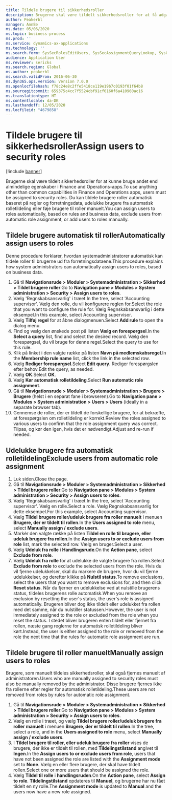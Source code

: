 ```yaml
---
title: Tildele brugere til sikkerhedsroller
description: Brugerne skal være tildelt sikkerhedsroller for at få adgang til Finance and Operations.
author: Peakerbl
manager: AnnBe
ms.date: 05/06/2020
ms.topic: business-process
ms.prod: ''
ms.service: dynamics-ax-applications
ms.technology: ''
ms.search.form: SysSecRolesEditUsers, SysSecAssignmentQueryLookup, SysQueryForm, SysSecRoleExcludeUsers
audience: Application User
ms.reviewer: sericks
ms.search.region: Global
ms.author: peakerbl
ms.search.validFrom: 2016-06-30
ms.dyn365.ops.version: Version 7.0.0
ms.openlocfilehash: f78c24e8c2ffe5418ce119e19b7c0193f01f64b8
ms.sourcegitcommit: 659375c4cc7f5524cbf91cf6160f6a410960ac16
ms.translationtype: HT
ms.contentlocale: da-DK
ms.lasthandoff: 12/05/2020
ms.locfileid: "4679858"
---
```

# <a name="assign-users-to-security-roles"></a><span data-ttu-id="4537f-103">Tildele brugere til sikkerhedsroller</span><span class="sxs-lookup"><span data-stu-id="4537f-103">Assign users to security roles</span></span>

[!include [banner](../../includes/banner.md)]

<span data-ttu-id="4537f-104">Brugerne skal være tildelt sikkerhedsroller for at kunne bruge andet end almindelige egenskaber i Finance and Operations-apps.</span><span class="sxs-lookup"><span data-stu-id="4537f-104">To use anything other than common capabilities in Finance and Operations apps, users must be assigned to security roles.</span></span> <span data-ttu-id="4537f-105">Du kan tildele brugere roller automatisk baseret på regler og forretningsdata, udelukke brugere fra automatisk rolletildeling eller føje brugere til roller manuelt.</span><span class="sxs-lookup"><span data-stu-id="4537f-105">You can assign users to roles automatically, based on rules and business data, exclude users from automatic role assignment, or add users to roles manually.</span></span>

## <a name="automatically-assign-users-to-roles"></a><span data-ttu-id="4537f-106">Tildele brugere automatisk til roller</span><span class="sxs-lookup"><span data-stu-id="4537f-106">Automatically assign users to roles</span></span>
<span data-ttu-id="4537f-107">Denne procedure forklarer, hvordan systemadministratorer automatisk kan tildele roller til brugerne ud fra forretningsdataene.</span><span class="sxs-lookup"><span data-stu-id="4537f-107">This procedure explains how system administrators can automatically assign users to roles, based on business data.</span></span> 
1. <span data-ttu-id="4537f-108">Gå til **Navigationsrude > Moduler > Systemadministration > Sikkerhed > Tildel brugere roller**.</span><span class="sxs-lookup"><span data-stu-id="4537f-108">Go to **Navigation pane > Modules > System administration > Security > Assign users to roles**.</span></span>
2. <span data-ttu-id="4537f-109">Vælg 'Regnskabsansvarlig' i træet.</span><span class="sxs-lookup"><span data-stu-id="4537f-109">In the tree, select 'Accounting supervisor'.</span></span> <span data-ttu-id="4537f-110">Vælg den rolle, du vil konfigurere reglen for.</span><span class="sxs-lookup"><span data-stu-id="4537f-110">Select the role that you want to configure the rule for.</span></span> <span data-ttu-id="4537f-111">Vælg Regnskabsansvarlig i dette eksempel.</span><span class="sxs-lookup"><span data-stu-id="4537f-111">In this example, select Accounting supervisor.</span></span> 
3. <span data-ttu-id="4537f-112">Vælg **Tilføj regel** for at åbne dialogmenuen.</span><span class="sxs-lookup"><span data-stu-id="4537f-112">Select **Add rule** to open the dialog menu.</span></span>
4. <span data-ttu-id="4537f-113">Find og vælg den ønskede post på listen **Vælg en forespørgsel**.</span><span class="sxs-lookup"><span data-stu-id="4537f-113">In the **Select a query** list, find and select the desired record.</span></span> <span data-ttu-id="4537f-114">Vælg den forespørgsel, du vil bruge for denne regel.</span><span class="sxs-lookup"><span data-stu-id="4537f-114">Select the query to use for this rule.</span></span>  
5. <span data-ttu-id="4537f-115">Klik på linket i den valgte række på listen **Navn på medlemskabsregel**.</span><span class="sxs-lookup"><span data-stu-id="4537f-115">In the **Membership rule name** list, click the link in the selected row.</span></span>
6. <span data-ttu-id="4537f-116">Vælg **Rediger forespørgsel**.</span><span class="sxs-lookup"><span data-stu-id="4537f-116">Select **Edit query**.</span></span> <span data-ttu-id="4537f-117">Rediger forespørgslen efter behov.</span><span class="sxs-lookup"><span data-stu-id="4537f-117">Edit the query, as needed.</span></span>  
7. <span data-ttu-id="4537f-118">Vælg **OK**.</span><span class="sxs-lookup"><span data-stu-id="4537f-118">Select **OK**.</span></span>
8. <span data-ttu-id="4537f-119">Vælg **Kør automatisk rolletildeling**.</span><span class="sxs-lookup"><span data-stu-id="4537f-119">Select **Run automatic role assignment**.</span></span>
9. <span data-ttu-id="4537f-120">Gå til **Navigationsrude > Moduler > Systemadministration > Brugere > Brugere** (helst i en separat fane i browseren).</span><span class="sxs-lookup"><span data-stu-id="4537f-120">Go to **Navigation pane > Modules > System administration > Users > Users** (ideally in a separate browser tab).</span></span>
10. <span data-ttu-id="4537f-121">Gennemse de roller, der er tildelt de forskellige brugere, for at bekræfte, at forespørgslen om rolletildeling er korrekt.</span><span class="sxs-lookup"><span data-stu-id="4537f-121">Review the roles assigned to various users to confirm that the role assignment query was correct.</span></span> <span data-ttu-id="4537f-122">Tilpas, og kør den igen, hvis det er nødvendigt.</span><span class="sxs-lookup"><span data-stu-id="4537f-122">Adjust and re-run if needed.</span></span>

## <a name="exclude-users-from-automatic-role-assignment"></a><span data-ttu-id="4537f-123">Udelukke brugere fra automatisk rolletildeling</span><span class="sxs-lookup"><span data-stu-id="4537f-123">Exclude users from automatic role assignment</span></span>
1. <span data-ttu-id="4537f-124">Luk siden.</span><span class="sxs-lookup"><span data-stu-id="4537f-124">Close the page.</span></span>
2. <span data-ttu-id="4537f-125">Gå til **Navigationsrude > Moduler > Systemadministration > Sikkerhed > Tildel brugere roller**.</span><span class="sxs-lookup"><span data-stu-id="4537f-125">Go to **Navigation pane > Modules > System administration > Security > Assign users to roles**.</span></span>
3. <span data-ttu-id="4537f-126">Vælg 'Regnskabsansvarlig' i træet.</span><span class="sxs-lookup"><span data-stu-id="4537f-126">In the tree, select 'Accounting supervisor'.</span></span> <span data-ttu-id="4537f-127">Vælg en rolle.</span><span class="sxs-lookup"><span data-stu-id="4537f-127">Select a role.</span></span> <span data-ttu-id="4537f-128">Vælg Regnskabsansvarlig for dette eksempel.</span><span class="sxs-lookup"><span data-stu-id="4537f-128">For this example, select Accounting supervisor.</span></span>  
4. <span data-ttu-id="4537f-129">Vælg **Tildel brugere roller/udeluk brugere fra roller manuelt** i menuen **Brugere, der er tildelt til rollen**.</span><span class="sxs-lookup"><span data-stu-id="4537f-129">In the **Users assigned to role** menu, select **Manually assign / exclude users**.</span></span>
5. <span data-ttu-id="4537f-130">Markér den valgte række på listen **Tildel en rolle til brugere, eller udeluk brugere fra rollen**.</span><span class="sxs-lookup"><span data-stu-id="4537f-130">In the **Assign users to or exclude users from role** list, mark the selected row.</span></span> <span data-ttu-id="4537f-131">Vælg en bruger.</span><span class="sxs-lookup"><span data-stu-id="4537f-131">Select a user.</span></span>  
6. <span data-ttu-id="4537f-132">Vælg **Udeluk fra rolle** i **Handlingsrude**.</span><span class="sxs-lookup"><span data-stu-id="4537f-132">On the **Action pane**, select **Exclude from role**.</span></span>
7. <span data-ttu-id="4537f-133">Vælg **Udeluk fra rolle** for at udelukke de valgte brugere fra rollen.</span><span class="sxs-lookup"><span data-stu-id="4537f-133">Select **Exclude from role** to exclude the selected users from the role.</span></span> <span data-ttu-id="4537f-134">Hvis du vil fjerne udelukkelser, skal du markere de brugere, hvor du vil fjerne udelukkelser, og derefter klikke på **Nulstil status**.</span><span class="sxs-lookup"><span data-stu-id="4537f-134">To remove exclusions, select the users that you want to remove exclusions for, and then click **Reset status**.</span></span> <span data-ttu-id="4537f-135">Når du fjerner en udelukkelse ved at nulstille brugerens status, tildeles brugerens rolle automatisk.</span><span class="sxs-lookup"><span data-stu-id="4537f-135">When you remove an exclusion by resetting the user's status, the user's role is assigned automatically.</span></span> <span data-ttu-id="4537f-136">Brugeren bliver dog ikke tildelt eller udelukket fra rollen med det samme, når du nulstiller statussen.</span><span class="sxs-lookup"><span data-stu-id="4537f-136">However, the user is not immediately assigned to the role or excluded from the role when you reset the status.</span></span> <span data-ttu-id="4537f-137">I stedet bliver brugeren enten tildelt eller fjernet fra rollen, næste gang reglerne for automatisk rolletildeling bliver kørt.</span><span class="sxs-lookup"><span data-stu-id="4537f-137">Instead, the user is either assigned to the role or removed from the role the next time that the rules for automatic role assignment are run.</span></span>  

## <a name="manually-assign-users-to-roles"></a><span data-ttu-id="4537f-138">Tildele brugere til roller manuelt</span><span class="sxs-lookup"><span data-stu-id="4537f-138">Manually assign users to roles</span></span>
<span data-ttu-id="4537f-139">Brugere, som manuelt tildeles sikkerhedsroller, skal også fjernes manuelt af administratoren.</span><span class="sxs-lookup"><span data-stu-id="4537f-139">Users who are manually assigned to security roles must also be manually removed by the administrator.</span></span> <span data-ttu-id="4537f-140">Disse brugere fjernes ikke fra rollerne efter regler for automatisk rolletildeling.</span><span class="sxs-lookup"><span data-stu-id="4537f-140">These users are not removed from roles by rules for automatic role assignment.</span></span>

1. <span data-ttu-id="4537f-141">Gå til **Navigationsrude > Moduler > Systemadministration > Sikkerhed > Tildel brugere roller**.</span><span class="sxs-lookup"><span data-stu-id="4537f-141">Go to **Navigation pane > Modules > System administration > Security > Assign users to roles**.</span></span>
2. <span data-ttu-id="4537f-142">Vælg en rolle i træet, og vælg **Tildel brugere roller/udeluk brugere fra roller manuelt** i menuen **Brugere, der er tildelt til rollen**.</span><span class="sxs-lookup"><span data-stu-id="4537f-142">In the tree, select a role, and in the **Users assigned to role** menu, select **Manually assign / exclude users**.</span></span>
4. <span data-ttu-id="4537f-143">I **Tildel brugere til roller, eller udeluk brugere fra roller** vises de brugere, der ikke er tildelt til rollen, med **Tildelingstilstand** angivet til **Ingen**.</span><span class="sxs-lookup"><span data-stu-id="4537f-143">In the **Assign users to or exclude users from role**, users that have not been assigned the role are listed with the **Assignment mode** set to **None**.</span></span> <span data-ttu-id="4537f-144">Vælg en eller flere brugere, der skal have tildelt rollen.</span><span class="sxs-lookup"><span data-stu-id="4537f-144">Select one or more users that should be assigned the role.</span></span>
5. <span data-ttu-id="4537f-145">Vælg **Tildel til rolle** i **handlingsruden**.</span><span class="sxs-lookup"><span data-stu-id="4537f-145">On the **Action pane**, select **Assign to role**.</span></span> <span data-ttu-id="4537f-146">**Tildelingstilstand** opdateres til **Manuel**, og brugerne har nu fået tildelt en ny rolle.</span><span class="sxs-lookup"><span data-stu-id="4537f-146">The **Assignment mode** is updated to **Manual** and the users now have a new role assigned.</span></span>

